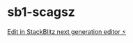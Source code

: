 # sb1-scagsz

[Edit in StackBlitz next generation editor ⚡️](https://stackblitz.com/~/github.com/zainabrija/sb1-scagsz)